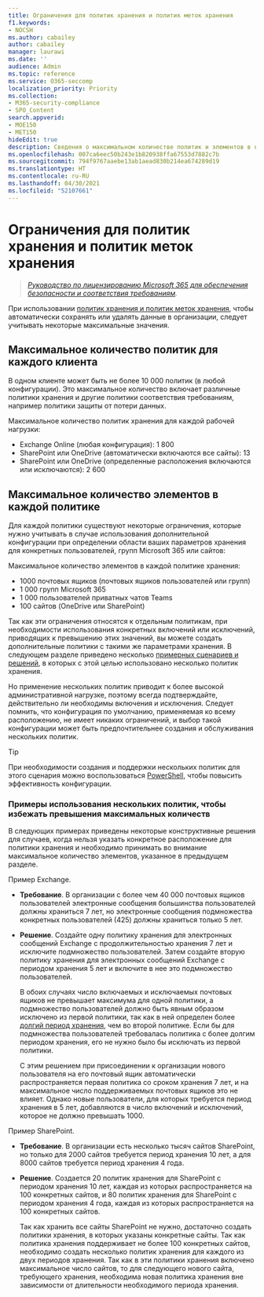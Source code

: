 ```yaml
---
title: Ограничения для политик хранения и политик меток хранения
f1.keywords:
- NOCSH
ms.author: cabailey
author: cabailey
manager: laurawi
ms.date: ''
audience: Admin
ms.topic: reference
ms.service: O365-seccomp
localization_priority: Priority
ms.collection:
- M365-security-compliance
- SPO_Content
search.appverid:
- MOE150
- MET150
hideEdit: true
description: Сведения о максимальном количестве политик и элементов в каждой политике для политик хранения и политик меток хранения
ms.openlocfilehash: 007ca6eec50b243e1b820938ffa67553d7882c7b
ms.sourcegitcommit: 794f9767aaebe13ab1aead830b214ea674289d19
ms.translationtype: HT
ms.contentlocale: ru-RU
ms.lasthandoff: 04/30/2021
ms.locfileid: "52107661"
---
```

# <a name="limits-for-retention-policies-and-retention-label-policies"></a>Ограничения для политик хранения и политик меток хранения

>*[Руководство по лицензированию Microsoft 365 для обеспечения безопасности и соответствия требованиям](/office365/servicedescriptions/microsoft-365-service-descriptions/microsoft-365-tenantlevel-services-licensing-guidance/microsoft-365-security-compliance-licensing-guidance).*

При использовании [политик хранения и политик меток хранения](retention.md#retention-policies-and-retention-labels), чтобы автоматически сохранять или удалять данные в организации, следует учитывать некоторые максимальные значения.

## <a name="maximum-number-of-policies-per-tenant"></a>Максимальное количество политик для каждого клиента

В одном клиенте может быть не более 10 000 политик (в любой конфигурации). Это максимальное количество включает различные политики хранения и другие политики соответствия требованиям, например политики защиты от потери данных.

Максимальное количество политик хранения для каждой рабочей нагрузки:

- Exchange Online (любая конфигурация): 1 800
- SharePoint или OneDrive (автоматически включаются все сайты): 13
- SharePoint или OneDrive (определенные расположения включаются или исключаются): 2 600

## <a name="maximum-number-of-items-per-policy"></a>Максимальное количество элементов в каждой политике

Для каждой политики существуют некоторые ограничения, которые нужно учитывать в случае использования дополнительной конфигурации при определении области ваших параметров хранения для конкретных пользователей, групп Microsoft 365 или сайтов: 

Максимальное количество элементов в каждой политике хранения:

  - 1000 почтовых ящиков (почтовых ящиков пользователей или групп)
  - 1 000 групп Microsoft 365
  - 1 000 пользователей приватных чатов Teams
  - 100 сайтов (OneDrive или SharePoint)

Так как эти ограничения относятся к отдельным политикам, при необходимости использования конкретных включений или исключений, приводящих к превышению этих значений, вы можете создать дополнительные политики с такими же параметрами хранения. В следующем разделе приведено несколько [примерных сценариев и решений](#examples-of-using-multiple-policies-to-avoid-exceeding-maximum-numbers), в которых с этой целью использовано несколько политик хранения.

Но применение нескольких политик приводит к более высокой административной нагрузке, поэтому всегда подтверждайте, действительно ли необходимы включения и исключения. Следует помнить, что конфигурация по умолчанию, применяемая ко всему расположению, не имеет никаких ограничений, и выбор такой конфигурации может быть предпочтительнее создания и обслуживания нескольких политик.

> [!TIP]
> При необходимости создания и поддержки нескольких политик для этого сценария можно воспользоваться [PowerShell](retention.md#powershell-cmdlets-for-retention-policies-and-retention-labels), чтобы повысить эффективность конфигурации.

### <a name="examples-of-using-multiple-policies-to-avoid-exceeding-maximum-numbers"></a>Примеры использования нескольких политик, чтобы избежать превышения максимальных количеств

В следующих примерах приведены некоторые конструктивные решения для случаев, когда нельзя указать конкретное расположение для политики хранения и необходимо принимать во внимание максимальное количество элементов, указанное в предыдущем разделе.

Пример Exchange.

- **Требование**. В организации с более чем 40 000 почтовых ящиков пользователей электронные сообщения большинства пользователей должны храниться 7 лет, но электронные сообщения подмножества конкретных пользователей (425) должны храниться только 5 лет.

- **Решение**. Создайте одну политику хранения для электронных сообщений Exchange с продолжительностью хранения 7 лет и исключите подмножество пользователей. Затем создайте вторую политику хранения для электронных сообщений Exchange с периодом хранения 5 лет и включите в нее это подмножество пользователей. 
    
    В обоих случаях число включаемых и исключаемых почтовых ящиков не превышает максимума для одной политики, а подмножество пользователей должно быть явным образом исключено из первой политики, так как в ней определен более [долгий период хранения](retention.md#the-principles-of-retention-or-what-takes-precedence), чем во второй политике. Если бы для подмножества пользователей требовалась политика с более долгим периодом хранения, его не нужно было бы исключать из первой политики.
     
    С этим решением при присоединении к организации нового пользователя на его почтовый ящик автоматически распространяется первая политика со сроком хранения 7 лет, и на максимальное число поддерживаемых почтовых ящиков это не влияет. Однако новые пользователи, для которых требуется период хранения в 5 лет, добавляются в число включений и исключений, которое не должно превышать 1000.

Пример SharePoint.

- **Требование**. В организации есть несколько тысяч сайтов SharePoint, но только для 2000 сайтов требуется период хранения 10 лет, а для 8000 сайтов требуется период хранения 4 года.

- **Решение**. Создается 20 политик хранения для SharePoint с периодом хранения 10 лет, каждая из которых распространяется на 100 конкретных сайтов, и 80 политик хранения для SharePoint с периодом хранения 4 года, каждая из которых распространяется на 100 конкретных сайтов.
    
    Так как хранить все сайты SharePoint не нужно, достаточно создать политики хранения, в которых указаны конкретные сайты. Так как политика хранения поддерживает не более 100 конкретных сайтов, необходимо создать несколько политик хранения для каждого из двух периодов хранения. Так как в эти политики хранения включено максимальное число сайтов, то для следующего нового сайта, требующего хранения, необходима новая политика хранения вне зависимости от длительности необходимого периода хранения.